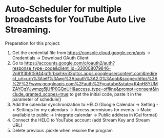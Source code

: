 # Auto-Scheduler for multiple broadcasts for YouTube Auto Live Streaming.  
Preparation for this project:
1. Get the credential file from https://console.cloud.google.com/apis -> Credentials -> Download OAuth Client
2. Go to https://accounts.google.com/o/oauth2/auth?response_type=code&client_id=330008079846-2q81f3b9t5944jqfhrbiaihkv33gltcs.apps.googleusercontent.com&redirect_uri=urn%3Aietf%3Awg%3Aoauth%3A2.0%3Aoob&scope=https%3A%2F%2Fwww.googleapis.com%2Fauth%2Fyoutube&state=K4nH8YUMZAYOqYJwmzg5jUfP0GQnUH&access_type=offline&prompt=consent&include_granted_scopes=true
   to get the initial code, paste it in the parameter of schedule()
3. Add the calendar synchronization to HELO
   (Google Calendar -> Setting -> Settings for my calendars -> Access permisions for events -> Make available to public
                                                            -> Integrate calendar -> Public address in iCal format)
4. Connect the HELO to YouTube account (add Stream Key and Stream URL)
5. Delete previous .pickle when resume the program
